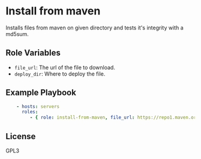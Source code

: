 Install from maven
==================

Installs files from maven on given directory and tests it's integrity with a md5sum.

Role Variables
--------------

* `file_url`: The url of the file to download.
* `deploy_dir`: Where to deploy the file.


Example Playbook
----------------

```yaml
    - hosts: servers
      roles:
         - { role: install-from-maven, file_url: https://repo1.maven.org/maven2/org/blablabla.war }
```
License
-------

GPL3
